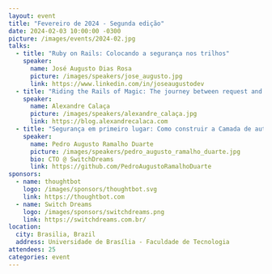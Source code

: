 ```yaml
---
layout: event
title: "Fevereiro de 2024 - Segunda edição"
date: 2024-02-03 10:00:00 -0300
picture: /images/events/2024-02.jpg
talks:
  - title: "Ruby on Rails: Colocando a segurança nos trilhos"
    speaker:
      name: José Augusto Dias Rosa
      picture: /images/speakers/jose_augusto.jpg
      link: https://www.linkedin.com/in/joseaugustodev
  - title: "Riding the Rails of Magic: The journey between request and response"
    speaker:
      name: Alexandre Calaça
      picture: /images/speakers/alexandre_calaça.jpg
      link: https://blog.alexandrecalaca.com
  - title: "Segurança em primeiro lugar: Como construir a Camada de autorização para sua aplicação Rails"
    speaker:
      name: Pedro Augusto Ramalho Duarte
      picture: /images/speakers/pedro_augusto_ramalho_duarte.jpg
      bio: CTO @ SwitchDreams
      link: https://github.com/PedroAugustoRamalhoDuarte
sponsors:
  - name: thoughtbot
    logo: /images/sponsors/thoughtbot.svg
    link: https://thoughtbot.com
  - name: Switch Dreams
    logo: /images/sponsors/switchdreams.png
    link: https://switchdreams.com.br/
location:
  city: Brasilia, Brazil
  address: Universidade de Brasília - Faculdade de Tecnologia
attendees: 25
categories: event
---
```

